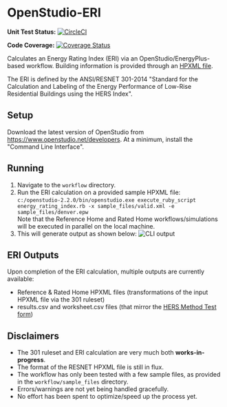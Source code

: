 OpenStudio-ERI
===============

**Unit Test Status:** [![CircleCI](https://circleci.com/gh/NREL/OpenStudio-ERI.svg?style=svg)](https://circleci.com/gh/NREL/OpenStudio-ERI)

**Code Coverage:** [![Coverage Status](https://coveralls.io/repos/github/NREL/OpenStudio-ERI/badge.svg?branch=master)](https://coveralls.io/github/NREL/OpenStudio-ERI?branch=master)

Calculates an Energy Rating Index (ERI) via an OpenStudio/EnergyPlus-based workflow. Building information is provided through an [HPXML file](https://hpxml.nrel.gov/).

The ERI is defined by the ANSI/RESNET 301-2014 "Standard for the Calculation and Labeling of the Energy Performance of Low-Rise Residential Buildings using the HERS Index".

## Setup

Download the latest version of OpenStudio from https://www.openstudio.net/developers. At a minimum, install the "Command Line Interface".

## Running

1. Navigate to the `workflow` directory.
2. Run the ERI calculation on a provided sample HPXML file:  
```c:/openstudio-2.2.0/bin/openstudio.exe execute_ruby_script energy_rating_index.rb -x sample_files/valid.xml -e sample_files/denver.epw```  
Note that the Reference Home and Rated Home workflows/simulations will be executed in parallel on the local machine.
3. This will generate output as shown below:
![CLI output](https://user-images.githubusercontent.com/5861765/28829926-9bc71a36-7692-11e7-9cdb-5f8733c55aef.png)

## ERI Outputs

Upon completion of the ERI calculation, multiple outputs are currently available:
* Reference & Rated Home HPXML files (transformations of the input HPXML file via the 301 ruleset)
* results.csv and worksheet.csv files (that mirror the [HERS Method Test form](http://www.resnet.us/programs/2014_HERS-Method_Results-Form.xlsx))

## Disclaimers

*	The 301 ruleset and ERI calculation are very much both **works-in-progress**. 
* The format of the RESNET HPXML file is still in flux.
*	The workflow has only been tested with a few sample files, as provided in the `workflow/sample_files` directory.
*	Errors/warnings are not yet being handled gracefully.
*	No effort has been spent to optimize/speed up the process yet. 
